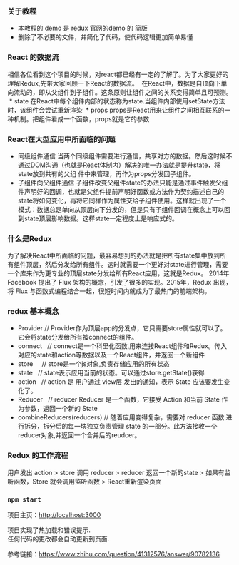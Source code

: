 ### 关于教程

* 本教程的 demo 是 redux 官网的demo 的 简版
* 删除了不必要的文件，并简化了代码，使代码逻辑更加简单易懂

### React 的数据流
  相信各位看到这个项目的时候，对react都已经有一定的了解了。为了大家更好的理解Redux,先带大家回顾一下React的数据流。
  在React中，数据是自顶向下单向流动的，即从父组件到子组件。这条原则让组件之间的关系变得简单且可预测。
  * state 在React中每个组件内部的状态称为state.当组件内部使用setState方法时，该组件会尝试重新渲染
  * props props是React用来让组件之间相互联系的一种机制。把组件看成一个函数，props就是它的参数
  
### React在大型应用中所面临的问题
 * 同级组件通信 当两个同级组件需要进行通信，共享对方的数据。然后这时候不通过DOM沟通（也就是React体制内）解决的唯一办法就是提升state，将state放到共有的父组  件中来管理，再作为props分发回子组件。
 * 子组件向父组件通信 子组件改变父组件state的办法只能是通过事件触发父组件声明好的回调，也就是父组件提前声明好函数或方法作为契约描述自己的state将如何变化，再将它同样作为属性交给子组件使用。这样就出现了一个模式：数据总是单向从顶层向下分发的，但是只有子组件回调在概念上可以回到state顶层影响数据。这样state一定程度上是响应式的。
  
### 什么是Redux
为了解决React中所面临的问题，最容易想到的办法就是把所有state集中放到所有组件顶层，然后分发给所有组件。这时就需要一个更好对state进行管理，需要一个库来作为更专业的顶层state分发给所有React应用，这就是Redux。
2014年 Facebook 提出了 Flux 架构的概念，引发了很多的实现。2015年，Redux 出现，将 Flux 与函数式编程结合一起，很短时间内就成为了最热门的前端架构。

### redux 基本概念
* Provider  // Provider作为顶层app的分发点，它只需要store属性就可以了。它会将state分发给所有被connect的组件。
* connect   // connect是一个科里化函数,用来连接React组件和Redux。传入对应的state和action等数据以及一个React组件，并返回一个新组件
* store     // store是一个js对象,负责存储应用的所有状态 
* state     // state表示应用当前的状态。可以通过store.getState()获得
* action    // action 是 用户通过 view层 发出的通知，表示 State 应该要发生变化了。
* Reducer   // reducer Reducer 是一个函数，它接受 Action 和当前 State 作为参数，返回一个新的 State
* combineReducers(reducers) // 随着应用变得复杂，需要对 reducer 函数 进行拆分，拆分后的每一块独立负责管理 state 的一部分。此方法接收一个reducer对象,并返回一个合并后的reudcer。

### Redux 的工作流程
用户发出 action > store 调用 reducer > reducer 返回一个新的state > 如果有监听函数，Store 就会调用监听函数 > React重新渲染页面 



### `npm start`

项目主页：[http://localhost:3000](http://localhost:3000) 

项目实现了热加载和错误提示.<br>
任何代码的更改都会自动更新到页面.


参考链接：https://www.zhihu.com/question/41312576/answer/90782136
